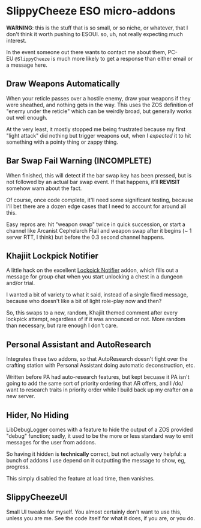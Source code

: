 # SlippyCheeze ESO micro-addons

**WARNING**: this is the stuff that is so small, or so niche, or whatever, that
I don't think it worth pushing to ESOUI.  so, uh, not really expecting
much interest.

In the event someone out there wants to contact me about them,
PC-EU `@SlippyCheeze` is much more likely to get a response than either email or
a message here.

## Draw Weapons Automatically

When your reticle passes over a hostile enemy, draw your weapons if they were
sheathed, and nothing gets in the way.  This uses the ZOS definition of "enemy
under the reticle" which can be weirdly broad, but generally works out
well enough.

At the very least, it mostly stopped me being frustrated because my first "light
attack" did nothing but trigger weapons out, when I *expected* it to hit
something with a pointy thing or zappy thing.


## Bar Swap Fail Warning (**INCOMPLETE**)

When finished, this will detect if the bar swap key has been pressed, but is not
followed by an actual bar swap event.  If that happens, it'll **REVISIT**
somehow warn about the fact.

Of course, once code complete, it'll need some significant testing, because I'll
bet there are a dozen edge cases that I need to account for around all this.

Easy repros are: hit "weapon swap" twice in quick succession, or start a channel
like Arcanist Cephelarch Flail and weapon swap after it begins (~ 1 server RTT,
I think) but before the 0.3 second channel happens.


## Khajiit Lockpick Notifier

A little hack on the excellent [Lockpick Notifier][LockpickNotifier] addon,
which fills out a message for group chat when you start unlocking a chest in
a dungeon and/or trial.

I wanted a bit of variety to what it said, instead of a single fixed message,
because who doesn't like a bit of light role-play now and then?

So, this swaps to a new, random, Khajiit themed comment after every lockpick
attempt, regardless of if it was announced or not.  More random than necessary,
but rare enough I don't care.

[LockpickNotifier]: https://www.esoui.com/downloads/info3085-LockpickNotifier.html


## Personal Assistant and AutoResearch

Integrates these two addons, so that AutoResearch doesn't fight over the
crafting station with Personal Assistant doing automatic deconstruction, etc.

Written before PA had auto-research features, but kept becuase it PA isn't going
to add the same sort of priority ordering that AR offers, and I /do/ want to
research traits in priority order while I build back up my crafter on
a new server.


## Hider, No Hiding

LibDebugLogger comes with a feature to hide the output of a ZOS provided "debug"
function; sadly, it used to be the more or less standard way to emit messages
for the user from addons.

So having it hidden is **technically** correct, but not actually very helpful:
a bunch of addons I use depend on it outputting the message to show,
eg, progress.

This simply disabled the feature at load time, then vanishes.


## SlippyCheezeUI

Small UI tweaks for myself.  You almost certainly don't want to use this, unless
you are me.  See the code itself for what it does, if you are, or you do.
